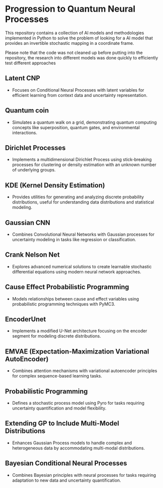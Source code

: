 # Progression to Quantum Neural Processes

This repository contains a collection of AI models and methodologies implemented in Python to solve the problem of looking for a AI model that provides an invertible stochastic mapping in a coordinate frame. 

Please note that the code was not cleaned up before putting into the repository, the research into different models was done quickly to efficiently test different approaches

## Latent CNP
- Focuses on Conditional Neural Processes with latent variables for efficient learning from context data and uncertainty representation.

## Quantum coin
- Simulates a quantum walk on a grid, demonstrating quantum computing concepts like superposition, quantum gates, and environmental interactions.

## Dirichlet Processes
- Implements a multidimensional Dirichlet Process using stick-breaking processes for clustering or density estimation with an unknown number of underlying groups.

## KDE (Kernel Density Estimation)
- Provides utilities for generating and analyzing discrete probability distributions, useful for understanding data distributions and statistical modeling.

## Gaussian CNN
- Combines Convolutional Neural Networks with Gaussian processes for uncertainty modeling in tasks like regression or classification.

## Crank Nelson Net
- Explores advanced numerical solutions to create learnable stochastic differential equations using modern neural network approaches.

## Cause Effect Probabilistic Programming
- Models relationships between cause and effect variables using probabilistic programming techniques with PyMC3.

## EncoderUnet
- Implements a modified U-Net architecture focusing on the encoder segment for modeling discrete distributions.

## EMVAE (Expectation-Maximization Variational AutoEncoder)
- Combines attention mechanisms with variational autoencoder principles for complex sequence-based learning tasks.

## Probabilistic Programming
- Defines a stochastic process model using Pyro for tasks requiring uncertainty quantification and model flexibility.

## Extending GP to Include Multi-Model Distributions
- Enhances Gaussian Process models to handle complex and heterogeneous data by accommodating multi-modal distributions.

## Bayesian Conditional Neural Processes
- Combines Bayesian principles with neural processes for tasks requiring adaptation to new data and uncertainty quantification.

